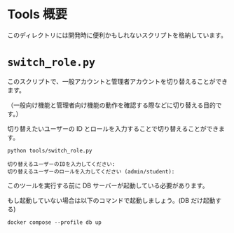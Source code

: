 # Tools 概要

このディレクトリには開発時に便利かもしれないスクリプトを格納しています。

# `switch_role.py`

このスクリプトで、一般アカウントと管理者アカウントを切り替えることができます。

（一般向け機能と管理者向け機能の動作を確認する際などに切り替える目的です。）

切り替えたいユーザーの ID とロールを入力することで切り替えることができます。

```
python tools/switch_role.py

切り替えるユーザーのIDを入力してください:
切り替えるユーザーのロールを入力してください (admin/student):

```

このツールを実行する前に DB サーバーが起動している必要があります。

もし起動していない場合は以下のコマンドで起動しましょう。(DB だけ起動する)

```
docker compose --profile db up
```
